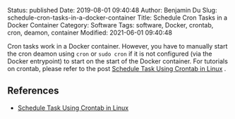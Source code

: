 Status: published
Date: 2019-08-01 09:40:48
Author: Benjamin Du
Slug: schedule-cron-tasks-in-a-docker-container
Title: Schedule Cron Tasks in a Docker Container
Category: Software
Tags: software, Docker, crontab, cron, deamon, container
Modified: 2021-06-01 09:40:48


Cron tasks work in a Docker container. 
However,
you have to manually start the cron deamon using `cron` or `sudo cron` 
if it is not configured (via the Docker entrypoint) to start on the start of the Docker container.
For tutorials on crontab, 
please refer to the post
[Schedule Task Using Crontab in Linux](http://www.legendu.net/en/blog/schedule-task-using-crontab-in-linux)
.

## References 

- [Schedule Task Using Crontab in Linux](http://www.legendu.net/en/blog/schedule-task-using-crontab-in-linux)
